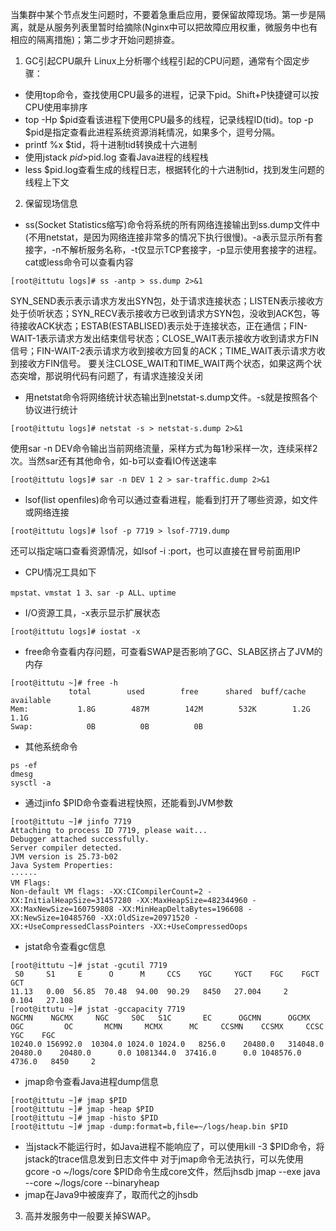 当集群中某个节点发生问题时，不要着急重启应用，要保留故障现场。第一步是隔离，就是从服务列表里暂时给摘除(Nginx中可以把故障应用权重，微服务中也有相应的隔离措施)；第二步才开始问题排查。
1. GC引起CPU飙升
 Linux上分析哪个线程引起的CPU问题，通常有个固定步骤：
 - 使用top命令，查找使用CPU最多的进程，记录下pid。Shift+P快捷键可以按CPU使用率排序
 - top -Hp $pid查看该进程下使用CPU最多的线程，记录线程ID(tid)。top -p $pid是指定查看此进程系统资源消耗情况，如果多个，逗号分隔。
 - printf %x $tid，将十进制tid转换成十六进制
 - 使用jstack $pid >$pid.log 查看Java进程的线程栈
 - less $pid.log查看生成的线程日志，根据转化的十六进制tid，找到发生问题的线程上下文

2. 保留现场信息
 - ss(Socket Statistics缩写)命令将系统的所有网络连接输出到ss.dump文件中(不用netstat，是因为网络连接非常多的情况下执行很慢)。-a表示显示所有套接字，-n不解析服务名称，-t仅显示TCP套接字，-p显示使用套接字的进程。cat或less命令可以查看内容
 ```
[root@ittutu logs]# ss -antp > ss.dump 2>&1
```
 SYN_SEND表示表示请求方发出SYN包，处于请求连接状态；LISTEN表示接收方处于侦听状态；SYN_RECV表示接收方已收到请求方SYN包，没收到ACK包，等待接收ACK状态；ESTAB(ESTABLISED)表示处于连接状态，正在通信；FIN-WAIT-1表示请求方发出结束信号状态；CLOSE_WAIT表示接收方收到请求方FIN信号；FIN-WAIT-2表示请求方收到接收方回复的ACK；TIME_WAIT表示请求方收到接收方FIN信号。
 要关注CLOSE_WAIT和TIME_WAIT两个状态，如果这两个状态突增，那说明代码有问题了，有请求连接没关闭
 - 用netstat命令将网络统计状态输出到netstat-s.dump文件。-s就是按照各个协议进行统计
 ```
[root@ittutu logs]# netstat -s > netstat-s.dump 2>&1
 ```
 使用sar -n DEV命令输出当前网络流量，采样方式为每1秒采样一次，连续采样2次。当然sar还有其他命令，如-b可以查看IO传送速率
 ```
[root@ittutu logs]# sar -n DEV 1 2 > sar-traffic.dump 2>&1
 ```
 - lsof(list openfiles)命令可以通过查看进程，能看到打开了哪些资源，如文件或网络连接
 ```
[root@ittutu logs]# lsof -p 7719 > lsof-7719.dump
 ```
 还可以指定端口查看资源情况，如lsof -i :port，也可以直接在冒号前面用IP
 - CPU情况工具如下
 ```
mpstat、vmstat 1 3、sar -p ALL、uptime
 ```
 - I/O资源工具，-x表示显示扩展状态
 ```
[root@ittutu logs]# iostat -x
 ```
 - free命令查看内存问题，可查看SWAP是否影响了GC、SLAB区挤占了JVM的内存
 ```
[root@ittutu ~]# free -h
              total        used        free      shared  buff/cache   available
Mem:           1.8G        487M        142M        532K        1.2G        1.1G
Swap:            0B          0B          0B
 ```
 - 其他系统命令
 ```
ps -ef
dmesg
sysctl -a
 ```
 - 通过jinfo $PID命令查看进程快照，还能看到JVM参数
 ```
[root@ittutu ~]# jinfo 7719
Attaching to process ID 7719, please wait...
Debugger attached successfully.
Server compiler detected.
JVM version is 25.73-b02
Java System Properties:
······
VM Flags:
Non-default VM flags: -XX:CICompilerCount=2 -XX:InitialHeapSize=31457280 -XX:MaxHeapSize=482344960 -XX:MaxNewSize=160759808 -XX:MinHeapDeltaBytes=196608 -XX:NewSize=10485760 -XX:OldSize=20971520 -XX:+UseCompressedClassPointers -XX:+UseCompressedOops 
 ```
 - jstat命令查看gc信息
 ```
[root@ittutu ~]# jstat -gcutil 7719
  S0     S1     E      O      M     CCS    YGC     YGCT    FGC    FGCT     GCT   
 11.13   0.00  56.85  70.48  94.00  90.29   8450   27.004     2    0.104   27.108
[root@ittutu ~]# jstat -gccapacity 7719
 NGCMN    NGCMX     NGC     S0C   S1C       EC      OGCMN      OGCMX       OGC         OC       MCMN     MCMX      MC     CCSMN    CCSMX     CCSC    YGC    FGC 
 10240.0 156992.0  10304.0 1024.0 1024.0   8256.0    20480.0   314048.0    20480.0    20480.0      0.0 1081344.0  37416.0      0.0 1048576.0   4736.0   8450     2
 ```
 - jmap命令查看Java进程dump信息
 ```
[root@ittutu ~]# jmap $PID
[root@ittutu ~]# jmap -heap $PID
[root@ittutu ~]# jmap -histo $PID
[root@ittutu ~]# jmap -dump:format=b,file=~/logs/heap.bin $PID
 ```
 - 当jstack不能运行时，如Java进程不能响应了，可以使用kill -3 $PID命令，将jstack的trace信息发到日志文件中
 对于jmap命令无法执行，可以先使用gcore -o ~/logs/core $PID命令生成core文件，然后jhsdb jmap --exe java --core ~/logs/core --binaryheap
 - jmap在Java9中被废弃了，取而代之的jhsdb
3. 高并发服务中一般要关掉SWAP。
 